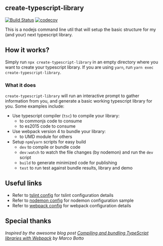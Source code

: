 ## create-typescript-library
[![Build Status](https://travis-ci.com/ryancat/create-typescript-library.svg?branch=master)](https://travis-ci.com/ryancat/create-typescript-library) [![codecov](https://codecov.io/gh/ryancat/create-typescript-library/branch/master/graph/badge.svg)](https://codecov.io/gh/ryancat/create-typescript-library)

This is a nodejs command line util that will setup the basic structure for my (and your) next typescript library.

## How it works?
Simply run `npx create-typescript-library` in an empty directory where you want to create your typescript library. If you are using `yarn`, run `yarn exec create-typescript-library`.

### What it does
`create-typescript-library` will run an interactive prompt to gather information from you, and generate a basic working typescript library for you. Some examples include:
- Use typescript compiler (`tsc`) to compile your library:
  - to commonjs code to consume
  - to es2015 code to consume
- Use webpack version 4 to bundle your library:
  - to UMD module for others
- Setup `npm`/`yarn` scripts for easy build
  - `dev` to compile or bundle code
  - `dev:watch` to watch the file changes (by nodemon) and run the `dev` script
  - `build` to generate minimized code for publishing
  - `test` to run test against bundle results, library and demo

## Useful links
- Refer to [tslint config](https://palantir.github.io/tslint/usage/configuration/) for tslint configuration details
- Refer to [nodemon config](https://github.com/remy/nodemon/blob/master/doc/sample-nodemon.md) for nodemon configuration sample
- Refer to [webpack config](https://webpack.js.org/configuration/) for webpack configuration details

## Special thanks
*Inspired by the awesome blog post [Compiling and bundling TypeScript libraries with Webpack](https://marcobotto.com/blog/compiling-and-bundling-typescript-libraries-with-webpack/) by Marco Botto*